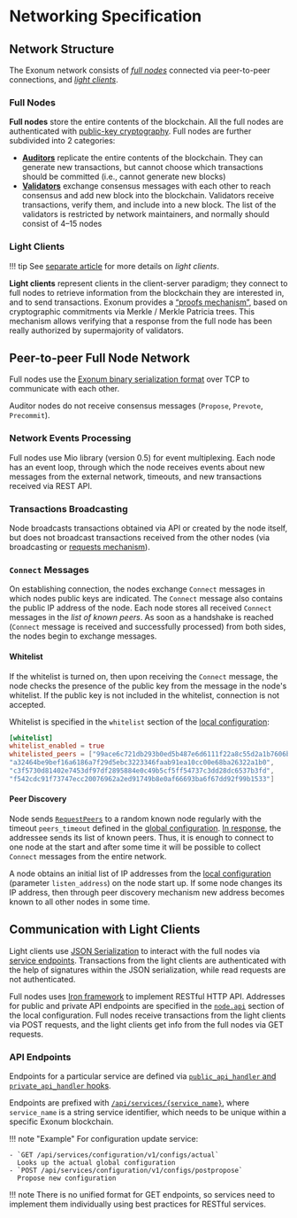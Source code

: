 # Networking Specification

## Network Structure

The Exonum network consists of [_full nodes_](../glossary.md#full-node)
connected via peer-to-peer connections, and [_light clients_](../glossary.md#light-client).

### Full Nodes

**Full nodes** store the entire contents of the blockchain. All the full nodes
are authenticated with [public-key cryptography](../glossary.md#digital-signature).
Full nodes are further subdivided into 2 categories:

- [**Auditors**](../glossary.md#auditor) replicate the entire contents of the
  blockchain. They can generate new transactions, but cannot choose which
  transactions should be committed (i.e., cannot generate new blocks)
- [**Validators**](../glossary.md#validator) exchange consensus messages with
  each other to reach consensus and add new block into the blockchain.
  Validators receive transactions, verify them,
  and include into a new block. The list of the validators is restricted by
  network maintainers, and normally should consist of 4–15 nodes

### Light Clients

!!! tip
    See [separate article](../architecture/clients.md) for more details on
    _light clients_.

**Light clients** represent clients in the client-server paradigm; they connect
to full nodes to retrieve information from the blockchain they are
interested in, and to send transactions. Exonum provides a [“proofs mechanism”](../glossary.md#merkle-proof),
based on cryptographic commitments via Merkle / Merkle Patricia
trees. This mechanism allows verifying that a response from the full node
has been really authorized by supermajority of validators.

## Peer-to-peer Full Node Network

Full nodes use the [Exonum binary serialization format](../glossary.md#binary-serialization)
over TCP to communicate with each other.

Auditor nodes do not receive consensus messages (`Propose`, `Prevote`,
`Precommit`).

### Network Events Processing

Full nodes use Mio library (version 0.5) for event multiplexing. Each node has
an event loop, through which the node receives events about new messages from
the external network, timeouts, and new transactions received via REST API.

### Transactions Broadcasting

Node broadcasts transactions obtained via API or created by the node itself, but
does not broadcast transactions received from the other nodes (via broadcasting
or [requests mechanism](consensus/requests.md)).

### `Connect` Messages

On establishing connection, the nodes exchange `Connect` messages in which nodes
public keys are indicated. The `Connect` message also contains the public IP
address of the node. Each node stores all received `Connect` messages in
the _list of known peers_. As soon as a handshake is reached (`Connect` message
is received and successfully processed) from both sides, the nodes begin to
exchange messages.

#### Whitelist

If the whitelist is turned on, then upon receiving the `Connect` message, the
node checks the presence of the public key from the message in the node's
whitelist. If the public key is not included in the whitelist, connection is not
accepted.

Whitelist is specified in the `whitelist` section of the [local configuration](../glossary.md#local-configuration):

```TOML
[whitelist]
whitelist_enabled = true
whitelisted_peers = ["99ace6c721db293b0ed5b487e6d6111f22a8c55d2a1b7606b6fa6e6c29671aa1",
"a32464be9bef16a6186a7f29d5ebc3223346faab91ea10cc00e68ba26322a1b0",
"c3f5730d81402e7453df97df2895884e0c49b5cf5ff54737c3dd28dc6537b3fd",
"f542cdc91f73747ecc20076962a2ed91749b8e0af66693ba6f67dd92f99b1533"]
```

#### Peer Discovery

Node sends [`RequestPeers`](consensus/requests.md#requestpeers) to a random
known node regularly with the timeout `peers_timeout` defined in the
[global configuration](../architecture/configuration.md#genesisconsensus).
[In response](consensus/requests.md#requestpeers-1), the addressee sends its
list of known peers. Thus, it is enough to connect to one node at the start and
after some time it will be possible to collect `Connect` messages from the
entire network.

A node obtains an initial list of IP addresses from the [local configuration](../glossary.md#local-configuration)
(parameter `listen_address`) on the node start up. If some node changes its IP
address, then through peer discovery mechanism new address becomes known to all
other nodes in some time.

## Communication with Light Clients

Light clients use [JSON Serialization](../glossary.md#json-serialization)
to interact with the full nodes via [service endpoints](../glossary.md#service-endpoint).
Transactions from the light clients are authenticated with the help of signatures
within the JSON serialization, while read requests are not authenticated.

Full nodes uses [Iron framework](http://ironframework.io/) to implement RESTful
HTTP API. Addresses for public and private API endpoints are specified in the
[`node.api`](../architecture/configuration.md#nodeapi) section of the local
configuration. Full nodes receive transactions from the light clients via POST
requests, and the light clients get info from the full nodes via GET requests.

### API Endpoints

Endpoints for a particular service are defined via
[`public_api_handler` and `private_api_handler` hooks](../architecture/services.md#rest-api-initialization).

Endpoints are prefixed with [`/api/services/{service_name}`](../architecture/services.md#service-identifiers),
where `service_name` is a string service identifier, which needs to be unique
within a specific Exonum blockchain.

!!! note "Example"
    For configuration update service:

    - `GET /api/services/configuration/v1/configs/actual`  
      Looks up the actual global configuration
    - `POST /api/services/configuration/v1/configs/postpropose`  
      Propose new configuration

!!! note
    There is no unified format for GET endpoints, so services need to implement
    them individually using best practices for RESTful services.

